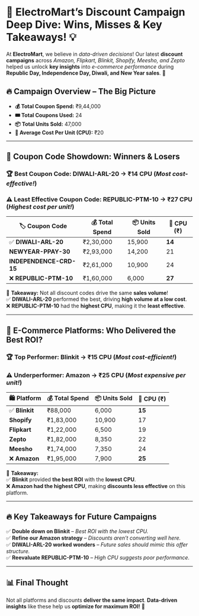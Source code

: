 # 🚀 ElectroMart’s Discount Campaign Deep Dive: Wins, Misses & Key Takeaways! 💡

At **ElectroMart**, we believe in *data-driven decisions*! Our latest **discount campaigns** across *Amazon, Flipkart, Blinkit, Shopify, Meesho, and Zepto* helped us unlock **key insights** into *e-commerce performance* during **Republic Day, Independence Day, Diwali, and New Year sales**. 🎉  

## 🔥 Campaign Overview – The Big Picture  

- **💰 Total Coupon Spend:** ₹9,44,000  
- **🎟 Total Coupons Used:** 24  
- **📦 Total Units Sold:** 47,000  
- **💸 Average Cost Per Unit (CPU):** ₹20  

---

## 🎯 Coupon Code Showdown: Winners & Losers  

### 🏆 Best Coupon Code: **DIWALI-ARL-20** → ₹14 CPU (*Most cost-effective!*)  
### ⚠️ Least Effective Coupon Code: **REPUBLIC-PTM-10** → ₹27 CPU (*Highest cost per unit!*)  

| 🏷️ Coupon Code        | 💰 Total Spend | 📦 Units Sold | 💸 CPU (₹) |
|----------------------|--------------|--------------|------------|
| ✅ **DIWALI-ARL-20**  | ₹2,30,000     | 15,900       | **14**     |
| **NEWYEAR-PPAY-30**  | ₹2,93,000     | 14,200       | 21         |
| **INDEPENDENCE-CRD-15** | ₹2,61,000  | 10,900       | 24         |
| ❌ **REPUBLIC-PTM-10** | ₹1,60,000   | 6,000        | **27**     |

📌 **Takeaway:** Not all discount codes drive the same **sales volume**!  
✅ **DIWALI-ARL-20** performed the best, driving **high volume at a low cost**.  
❌ **REPUBLIC-PTM-10** had the **highest CPU**, making it the **least effective**.  

---

## 🛒 E-Commerce Platforms: Who Delivered the Best ROI?  

### 🏆 **Top Performer:** **Blinkit** → ₹15 CPU (*Most cost-efficient!*)  
### ⚠️ **Underperformer:** **Amazon** → ₹25 CPU (*Most expensive per unit!*)  

| 🛍️ Platform    | 💰 Total Spend | 📦 Units Sold | 💸 CPU (₹) |
|---------------|--------------|--------------|------------|
| ✅ **Blinkit**  | ₹88,000       | 6,000        | **15**     |
| **Shopify**    | ₹1,83,000     | 10,900       | 17         |
| **Flipkart**   | ₹1,22,000     | 6,500        | 19         |
| **Zepto**      | ₹1,82,000     | 8,350        | 22         |
| **Meesho**     | ₹1,74,000     | 7,350        | 24         |
| ❌ **Amazon**  | ₹1,95,000     | 7,900        | **25**     |

📌 **Takeaway:**  
✅ **Blinkit** provided **the best ROI** with the **lowest CPU**.  
❌ **Amazon had the highest CPU**, making **discounts less effective** on this platform.  

---

## 🔥 Key Takeaways for Future Campaigns  

✅ **Double down on Blinkit** – *Best ROI with the lowest CPU.*  
✅ **Refine our Amazon strategy** – *Discounts aren’t converting well here.*  
✅ **DIWALI-ARL-20 worked wonders** – *Future sales should mimic this offer structure.*  
✅ **Reevaluate REPUBLIC-PTM-10** – *High CPU suggests poor performance.*  

---

## 📊 Final Thought  

Not all platforms and discounts **deliver the same impact**. **Data-driven insights** like these help us **optimize for maximum ROI!** 🚀  






